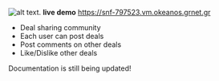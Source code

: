 
![alt text](https://i.imgur.com/L5ysbkC.png "Logo").
**live demo** https://snf-797523.vm.okeanos.grnet.gr 

* Deal sharing community
* Each user can post deals 
* Post comments on other deals
* Like/Dislike other deals

Documentation is still being updated!
